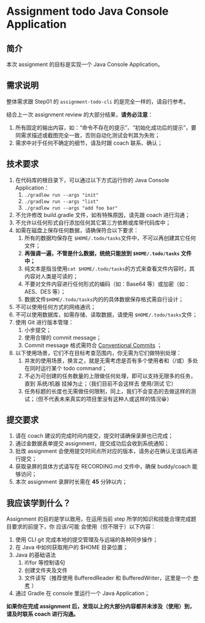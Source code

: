 # Assignment todo Java Console Application

## 简介

本次 assignment 的目标是实现一个 Java Console Application。

## 需求说明

整体需求跟 Step01 的 `assignment-todo-cli` 的是完全一样的，请自行参考。

结合上一次 assignment review 的大部分结果，**请务必注意**：

1. 所有固定的输出内容，如：“命令不存在的提示”、“初始化成功后的提示”，要同需求描述或截图完全一致，否则自动化测试会判其为失败；
1. 需求中对于任何不确定的细节，请及时跟 coach 联系、确认；

## 技术要求

1. 在代码库的根目录下，可以通过以下方式运行你的 Java Console Application：
   1. `./gradlew run --args "init"`
   1. `./gradlew run --args "list"`
   1. `./gradlew run --args "add foo bar"`
1. 不允许修改 build.gradle 文件，如有特殊原因，请先跟 coach 进行沟通；
1. 不允许以任何形式自行添加任何其它第三方依赖或库带代码库中；
1. 如需在磁盘上保存任何数据，请确保符合以下要求：
   1. 所有的数据均保存在 `$HOME/.todo/tasks`文件中，不可以再创建其它任何文件；
   1. **再强调一遍，不管是什么数据，统统只能放到 `$HOME/.todo/tasks` 文件中；**
   1. 纯文本是指当使用`cat $HOME/.todo/tasks`的方式来查看文件内容时，其内容对人类是可读的；
   1. 不要对文件内容进行任何形式的编码（如：Base64 等）或加密（如：AES、DES 等）；
   1. 数据文件`$HOME/.todo/tasks`内的的具体数据保存格式需自行设计；
1. 不可以使用任何方式的网络通讯；
1. 不可以使用数据库，如需存储、读取数据，请使用 `$HOME/.todo/tasks`文件；
1. 使用 Git 进行版本管理：
   1. 小步提交；
   2. 使用合理的 commit message；
   3. Commit message 格式需符合 [Conventional Commits](https://www.conventionalcommits.org/) ；
1. 以下使用场景，它们不在目标考查范围内，你无需为它们做特别处理：
   1. 并发的使用场景，换言之，就是无需考虑是否有多个使用者和（/或）多处在同时运行某个 todo command；
   1. 不必为可创建的任务数量的上限做任何处理，即可以支持无限多的任务，直到 系统/机器 挂掉为止；（我们目前不会这样去 使用/测试 它）
   1. 任务标题的长度也无需做任何限制，同上，我们不会变态的去做这样的测试；（但不代表未来真实的项目里没有这种人或这样的情况😁）

## 提交要求

1. 请在 coach 建议的完成时间内提交，提交时请确保录屏也已完成；
2. 通过金数据表单提交 assignment，提交成功后会收到系统通知；
3. 批改 assignment 会使用提交时间点所对应的版本，请务必在确认无误后再进行提交；
5. 获取录屏的具体方式请写在 RECORDING.md 文件中，确保 buddy/coach 能够访问；
6. 本次 assignment 录屏时长需在 **45** 分钟以内；

## 我应该学到什么？

Assignment 的目的是学以致用，在运用当前 step 所学的知识和技能合理完成题目要求的前提下，你 应该/可能 会使用（但不限于）以下内容：

1. 使用 CLI git 完成本地的提交管理及与远端的各种同步操作；
1. 在 Java 中如何获取用户的 $HOME 目录位置；
1. Java 的基础语法
   1. if/for 等控制语句
   1. 创建文件夹及文件
   1. 文件读写（推荐使用 BufferedReader 和 BufferedWriter，这里是一个 [参考](https://www.youtube.com/watch?v=hgF21imQ_Is) ）
1. 通过 Gradle 在 console 里运行一个 Java Application；

**如果你在完成 assignment 后，发现以上的大部分内容都并未涉及（使用）到，请及时联系 coach 进行沟通。**
